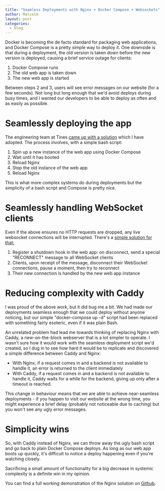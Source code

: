 ```yaml
---
title: "Seamless Deployments with Nginx + Docker Compose + Websockets"
author: Malcolm
layout: post
categories:
  - blog
---
```


Docker is becoming the de facto standard for packaging web applications, and Docker Compose
is a pretty simple way to deploy it. One downside is that during a deployment, the old version
is taken down before the new version is deployed, causing a brief service outage for clients:

1. Docker Compose runs
2. The old web app is taken down
3. The new web app is started

Between steps 2 and 3, users will see error messages on our website (for a few seconds). Not
long but long enough that we'd avoid deploys during busy times, and I wanted our developers
to be able to deploy as often and as easily as possible.

# Seamlessly deploying the app

The engineering team at Tines
[came up with a solution](https://engineering.tines.com/blog/simple-zero-downtime-deploys)
which I have adopted. The process involves, with a simple bash script:

1. Spin up a new instance of the web app using Docker Compose
2. Wait until it has booted
3. Reload Nginx
4. Stop the old instance of the web app
5. Reload Nginx

This is what more complex systems do during deployments but the simplicity of a bash script
and Compose is pretty nice.

# Seamlessly handling WebSocket clients

Even if the above ensures no HTTP requests are dropped, any live websocket connections
will be interrupted. There's a 
[simple solution for that:](https://nimblea.pe/monkey-business/2015/05/19/achieving-zero-downtime-deployments-with-nodejs-and-websockets/)

1. Register a shutdown hook in the web app: on disconnect, send a special "RECONNECT" message
to all WebSocket clients
2. Clients, upon receipt of the message, disconnect their WebSocket connections, pause a moment,
then try to reconnect
3. Their new connection is handled by the new web app instance

# Reducing complexity with Caddy

I was proud of the above work, but it did bug me a bit. We had made our deployments seamless
enough that we could deploy without anyone noticing, but our simple "docker-compose up -d"
script had been replaced with something fairly esoteric, even if it was plain Bash.

An unrelated problem had lead me towards thinking of replacing Nginx with Caddy, a new-on-the-block
webserver that is a lot simpler to operate. I wasn't sure how it would work with the seamless
deployment script we'd created, so I dug in to see how hard it would be to replicate and discovered
a simple difference between Caddy and Nginx:

* With Nginx, if a request comes in and a backend is not available to handle it, an error
is returned to the client immediately
* With Caddy, if a request comes in and a backend is not available to handle it, Caddy
waits for a while for the backend, giving up only after a timeout is reached.

This change in behaviour means that we are able to achieve near-seamless deployments - 
if you happen to visit our website at the wrong time, you might experience a brief delay
(probably not noticeable due to caching) but you won't see any ugly error messages.

# Simplicity wins

So, with Caddy instead of Nginx, we can throw away the ugly bash script and go back to plain
Docker Compose deploys. As long as our web app boots up quickly, it's difficult to notice
a deploy happening even if you're watching closely.

Sacrificing a small amount of functionality for a big decrease in systemic complexity is
a definite win in my opinion.

You can find a full working demonstration of the Nginx solution on
[Github](https://github.com/crummy/zero-downtime-websockets).